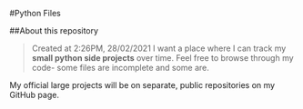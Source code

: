 #Python Files

##About this repository

> Created at 2:26PM, 28/02/2021
I want a place where I can track my **small python side projects** over time. Feel free to browse through
my code- some files are incomplete and some are. 

My official large projects will be on separate, public repositories on my GitHub page.  
